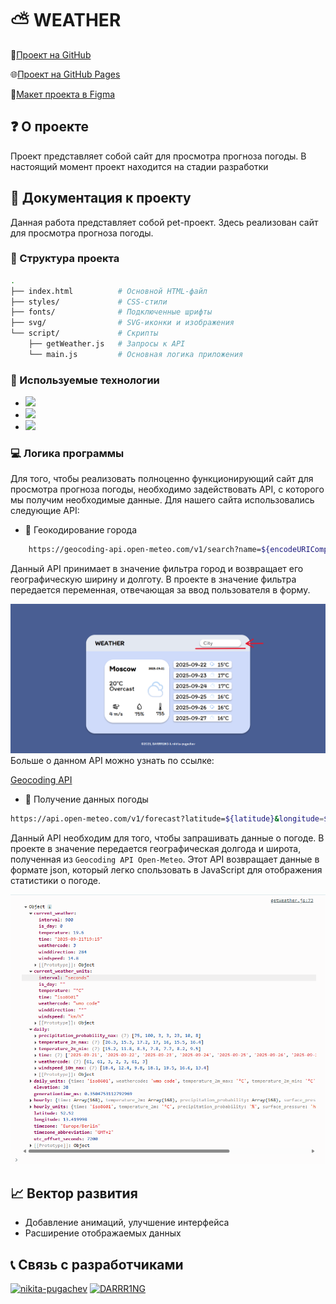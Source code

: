 # ⛅ WEATHER
📌[Проект на GitHub](https://github.com/nikita-pugachev/weather.git)

🌐[Проект на GitHub Pages](https://nikita-pugachev.github.io/weather/)

🎨[Макет проекта в Figma](https://www.figma.com/design/2Np86yN60iuCjdAAFQu3jA/%D0%A1%D0%B0%D0%B9%D1%82-%D0%BF%D0%BE%D0%B3%D0%BE%D0%B4%D1%8B?node-id=0-1&t=xdnlI7clFslejW3i-1)

## ❓ О проекте
Проект представляет собой сайт для просмотра прогноза погоды. В настоящий момент проект находится на стадии разработки

## 📄 Документация к проекту
Данная работа представляет собой pet-проект. Здесь реализован сайт для просмотра прогноза погоды.

### 📂 Структура проекта
```bash
.
├── index.html          # Основной HTML-файл
├── styles/             # CSS-стили
├── fonts/              # Подключенные шрифты
├── svg/                # SVG-иконки и изображения
└── script/             # Скрипты
    ├── getWeather.js   # Запросы к API
    └── main.js         # Основная логика приложения
```

### 🔧 Используемые технологии
* <img src="https://images.icon-icons.com/2107/PNG/512/file_type_html_icon_130541.png" height="30">
* <img src="https://images.icon-icons.com/2107/PNG/512/file_type_css_icon_130661.png" height="30">
* <img src="https://images.icon-icons.com/2108/PNG/512/javascript_icon_130900.png" height="30">

### 💻 Логика программы
Для того, чтобы реализовать полноценно функционирующий сайт для просмотра прогноза погоды, необходимо задействовать API, с которого мы получим необходимые данные. Для нашего сайта использовались следующие API:

* 🔑 Геокодирование города
```bash
    https://geocoding-api.open-meteo.com/v1/search?name=${encodeURIComponent(city)}&count=1&language=en&format=json
```
Данный API принимает в значение фильтра город и возвращает его географическую ширину и долготу. В проекте в значение фильтра передается переменная, отвечающая за ввод пользователя в форму.

<div align="center">
    <img src="./images/documentation_1.png">
</div>
Больше о данном API можно узнать по ссылке: 

[Geocoding API](https://open-meteo.com/en/docs/geocoding-api)

* 📧 Получение данных погоды
```bash
https://api.open-meteo.com/v1/forecast?latitude=${latitude}&longitude=${longitude}&current_weather=true&hourly=temperature_2m,precipitation_probability,surface_pressure,windspeed_10m&daily=weathercode,temperature_2m_max,temperature_2m_min,precipitation_probability_max,windspeed_10m_max&timezone=auto
```
Данный API необходим для того, чтобы запрашивать данные о погоде. В проекте в значение передается географическая долгода и широта, полученная из ```Geocoding API Open-Meteo```. Этот API возвращает данные в формате json, который легко спользовать в JavaScript для отображения статистики о погоде.

<div align="center">
    <img src="./images/documentation_2.png">
</div>

## 📈 Вектор развития
* Добавление анимаций, улучшение интерфейса
* Расширение отображаемых данных

## 📞 Связь с разработчиками
[![nikita-pugachev](https://img.shields.io/badge/-Telegram-2CA5E0?style=for-the-badge&logo=telegram&logoColor=white)](https://t.me/RUSSS1NG)
[![DARRR1NG](https://img.shields.io/badge/-Telegram-2CA5E0?style=for-the-badge&logo=telegram&logoColor=white)](https://t.me/DashaPeachas)
